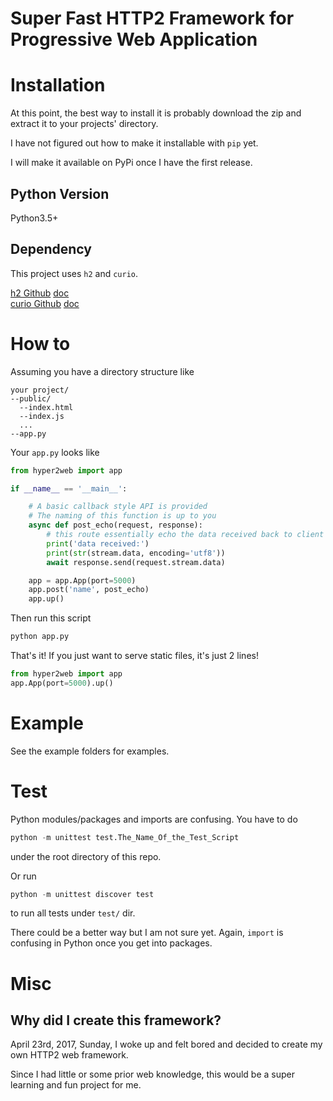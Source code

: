 # Super Fast HTTP2 Framework for Progressive Web Application

# Installation
At this point, the best way to install it is probably download the zip and extract it to your projects' directory.

I have not figured out how to make it installable with `pip` yet.

I will make it available on PyPi once I have the first release.

## Python Version
Python3.5+

## Dependency
This project uses `h2` and `curio`.

[h2 Github](https://github.com/python-hyper/hyper-h2) [doc](https://python-hyper.org/h2/en/stable/)  
[curio Github](https://github.com/dabeaz/curio) [doc](https://curio.readthedocs.io/en/latest/)

# How to
Assuming you have a directory structure like
```
your project/
--public/
  --index.html
  --index.js
  ...
--app.py
```
Your `app.py` looks like
```python
from hyper2web import app

if __name__ == '__main__':

	# A basic callback style API is provided
	# The naming of this function is up to you
	async def post_echo(request, response):
		# this route essentially echo the data received back to client
		print('data received:')
		print(str(stream.data, encoding='utf8'))
		await response.send(request.stream.data)

	app = app.App(port=5000)
	app.post('name', post_echo)
	app.up()
```
Then run this script
```bash
python app.py
```
That's it! If you just want to serve static files, it's just 2 lines!
```python
from hyper2web import app
app.App(port=5000).up()
```

# Example
See the example folders for examples.

# Test
Python modules/packages and imports are confusing. You have to do
```python
python -m unittest test.The_Name_Of_the_Test_Script
```
under the root directory of this repo.

Or run
```python
python -m unittest discover test
```
to run all tests under `test/` dir.

There could be a better way but I am not sure yet. Again, `import` is confusing in Python once you get into packages.

# Misc
## Why did I create this framework?
April 23rd, 2017, Sunday, I woke up and felt bored and decided to create my own HTTP2 web framework.

Since I had little or some prior web knowledge, this would be a super learning and fun project for me.
